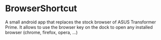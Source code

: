 BrowserShortcut
===============
A small android app that replaces the stock browser of ASUS Transformer Prime.
It allows to use the browser key on the dock to open any installed browser (chrome, firefox, opera, ...)
